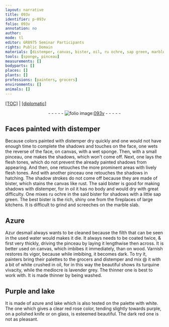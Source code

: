 ```yaml
---
layout: narrative
title: 093v
identifier: p-093v
folio: 093v
annotation: no
author:
mode: tl
editor: GR8975 Seminar Participants
rights: Public Domain
materials: [distemper, canvas, bister, oil, ru ochre, sap green, marble, Azure, Azur desmail, wood, Varnish, white, Purple, lake, azure, polished knife, glass]
tools: [sponge, pinceau]
measurements: []
bodyparts: []
places: []
plants: []
professions: [painters, grocers]
environments: []
animals: []
---
```


<p><a href="{{ site.baseurl }}/translation/">[TOC]</a> | <a href="{{ site.baseurl }}/texts/p-093v_tc/" target="_blank">[diplomatic]</a></p><div class="folio" align="center">- - - - - <a href="http://gallica.bnf.fr/ark:/12148/btv1b10500001g/f192.image" target="_blank"><img src="https://cu-mkp.github.io/2017-workshop-edition/assets/photo-icon.png" alt="folio image: " style="display:inline-block; margin-bottom:-3px;"/>093v</a> - - - - - </div>  
  

## Faces painted with <span class="m">distemper</span>

 
Because colors painted with <span class="m">distemper</span> dry quickly and one would not have enough time to complete the shadows and touches on the face, one wets the reverse of the face, on <span class="m">canvas</span>, with a wet <span class="tl">sponge</span>. Then, with a small <span class="tl">pinceau</span>, one makes the shadows, which won't come off. Next, one lays the flesh tones, which do not prevent the already painted shadows from appearing. And then, one retouches the more prominent areas with lively flesh tones. And with another <span class="tl">pinceau</span> one retouches the shadows in hatching. The shadow strokes do not come off because they are made of <span class="m">bister</span>, which stains the <span class="m">canvas</span> like rust. The said <span class="m">bister</span> is good for making shadows with <span class="m">distemper</span>, for in <span class="m">oil</span> it has no body and would dry with great difficulty. One mixes <span class="m">ru ochre</span> in the said <span class="m">bister</span> for shadows with a little <span class="m">sap green</span>. The best <span class="m">bister</span> is the rich, shiny one from the fireplaces of large kitchens. It is difficult to grind and screeches on the <span class="m">marble</span> slab.
 
 
  

## <span class="m">Azure</span>

 
<span class="m">Azur desmail</span> always wants to be cleaned because the filth that can be seen in the used water <span class="sup">would</span> makes it die. It always needs to be coated twice, & first very thickly, driving the <span class="tl">pinceau</span> by laying it lengthwise then across. It is better used on <span class="m">canvas</span>, which imbibes it immediately, than on <span class="m">wood</span>. <span class="m">Varnish</span> restores its vigor, because while imbibing, it becomes dark. To try it, <span class="pro">painters</span> bring their palettes to the <span class="pro">grocers</span> and distemper and mix @ it with a bit of <span class="m">white</span> crushed in <span class="m">oil</span>, for in this way the beautiful shows its turquine vivacity, while the mediocre is lavender grey. The thinner one is best to work with. It is made thinner by being washed.
 
 
  

## <span class="m">Purple</span> and <span class="m">lake</span>

 
It is made of <span class="m">azure</span> and <span class="m">lake</span> which is also tested on the palette with <span class="m">white</span>. The one which gives a clear red rose color, tending slightly towards purple, on a <span class="m">polished knife</span> or on <span class="m">glass</span>, is esteemed beautiful. The dark red one is not as pleasant.
 
